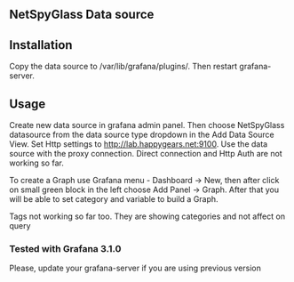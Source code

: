 ## NetSpyGlass Data source 

## Installation

Copy the data source to /var/lib/grafana/plugins/. Then restart grafana-server.

## Usage

Create new data source in grafana admin panel. 
Then choose NetSpyGlass datasource from the data source type dropdown in the Add Data Source View.
Set Http settings to http://lab.happygears.net:9100.
Use the data source with the proxy connection. Direct connection and Http Auth are not working so far. 

To create a Graph use Grafana menu - Dashboard -> New, then after click on small green block in the left choose Add Panel -> Graph.
After that you will be able to set category and variable to build a Graph.

Tags not working so far too. They are showing categories and not affect on query

### Tested with Grafana 3.1.0
Please, update your grafana-server if you are using previous version 